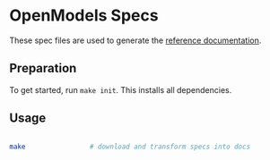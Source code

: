 # OpenModels Specs

These spec files are used to generate the [reference documentation](https://open-models-platform.com/docs/reference).

## Preparation

To get started, run `make init`. This installs all dependencies.

## Usage

```bash

make                # download and transform specs into docs

```
